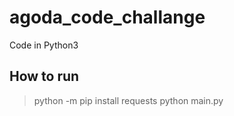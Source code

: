 # agoda_code_challange
Code in Python3
 ## How to run
> python -m pip install requests
> python main.py
